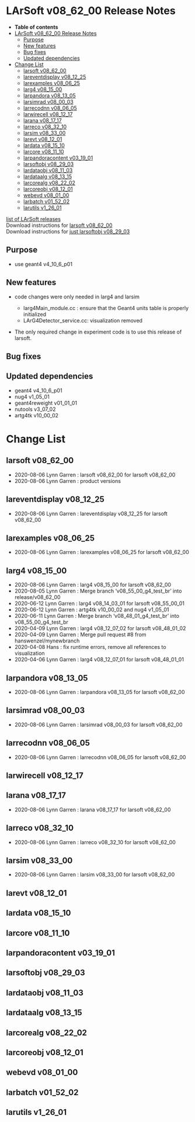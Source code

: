 LArSoft v08\_62\_00 Release Notes
======================================================================

-   **Table of contents**
-   [LArSoft v08\_62\_00 Release Notes](#LArSoft-v08_62_00-Release-Notes)
    -   [Purpose](#Purpose)
    -   [New features](#New-features)
    -   [Bug fixes](#Bug-fixes)
    -   [Updated dependencies](#Updated-dependencies)
-   [Change List](#Change-List)
    -   [larsoft v08\_62\_00](#larsoft-v08_62_00)
    -   [lareventdisplay v08\_12\_25](#lareventdisplay-v08_12_25)
    -   [larexamples v08\_06\_25](#larexamples-v08_06_25)
    -   [larg4 v08\_15\_00](#larg4-v08_15_00)
    -   [larpandora v08\_13\_05](#larpandora-v08_13_05)
    -   [larsimrad v08\_00\_03](#larsimrad-v08_00_03)
    -   [larrecodnn v08\_06\_05](#larrecodnn-v08_06_05)
    -   [larwirecell v08\_12\_17](#larwirecell-v08_12_17)
    -   [larana v08\_17\_17](#larana-v08_17_17)
    -   [larreco v08\_32\_10](#larreco-v08_32_10)
    -   [larsim v08\_33\_00](#larsim-v08_33_00)
    -   [larevt v08\_12\_01](#larevt-v08_12_01)
    -   [lardata v08\_15\_10](#lardata-v08_15_10)
    -   [larcore v08\_11\_10](#larcore-v08_11_10)
    -   [larpandoracontent v03\_19\_01](#larpandoracontent-v03_19_01)
    -   [larsoftobj v08\_29\_03](#larsoftobj-v08_29_03)
    -   [lardataobj v08\_11\_03](#lardataobj-v08_11_03)
    -   [lardataalg v08\_13\_15](#lardataalg-v08_13_15)
    -   [larcorealg v08\_22\_02](#larcorealg-v08_22_02)
    -   [larcoreobj v08\_12\_01](#larcoreobj-v08_12_01)
    -   [webevd v08\_01\_00](#webevd-v08_01_00)
    -   [larbatch v01\_52\_02](#larbatch-v01_52_02)
    -   [larutils v1\_26\_01](#larutils-v1_26_01)

[list of LArSoft releases](LArSoft_release_list)\
Download instructions for [larsoft v08\_62\_00](http://scisoft.fnal.gov/scisoft/bundles/larsoft/v08_62_00/larsoft-v08_62_00.html)\
Download instructions for [just larsoftobj v08\_29\_03](http://scisoft.fnal.gov/scisoft/bundles/larsoftobj/v08_29_03/larsoftobj-v08_29_03.html)

Purpose
--------------------

-   use geant4 v4\_10\_6\_p01

New features
------------------------------

-   code changes were only needed in larg4 and larsim
    -   larg4Main\_module.cc : ensure that the Geant4 units table is properly initialized
    -   LArG4Detector\_service.cc: visualization removed

-   The only required change in experiment code is to use this release of larsoft.

Bug fixes
------------------------

Updated dependencies
----------------------------------------------

-   geant4 v4\_10\_6\_p01
-   nug4 v1\_05\_01
-   geant4reweight v01\_01\_01
-   nutools v3\_07\_02
-   artg4tk v10\_00\_02

Change List
============================

larsoft v08\_62\_00
------------------------------------------

-   2020-08-06 Lynn Garren : larsoft v08\_62\_00 for larsoft v08\_62\_00
-   2020-08-06 Lynn Garren : product versions

lareventdisplay v08\_12\_25
----------------------------------------------------------

-   2020-08-06 Lynn Garren : lareventdisplay v08\_12\_25 for larsoft v08\_62\_00

larexamples v08\_06\_25
--------------------------------------------------

-   2020-08-06 Lynn Garren : larexamples v08\_06\_25 for larsoft v08\_62\_00

larg4 v08\_15\_00
--------------------------------------

-   2020-08-06 Lynn Garren : larg4 v08\_15\_00 for larsoft v08\_62\_00
-   2020-08-05 Lynn Garren : Merge branch ‘v08\_55\_00\_g4\_test\_br’ into release/v08\_62\_00
-   2020-06-12 Lynn Garren : larg4 v08\_14\_03\_01 for larsoft v08\_55\_00\_01
-   2020-06-12 Lynn Garren : artg4tk v10\_00\_02 and nug4 v1\_05\_01
-   2020-06-11 Lynn Garren : Merge branch ‘v08\_48\_01\_g4\_test\_br’ into v08\_55\_00\_g4\_test\_br
-   2020-04-09 Lynn Garren : larg4 v08\_12\_07\_02 for larsoft v08\_48\_01\_02
-   2020-04-09 Lynn Garren : Merge pull request \#8 from hanswenzel/mynewbranch
-   2020-04-08 Hans : fix runtime errors, remove all references to visualization
-   2020-04-06 Lynn Garren : larg4 v08\_12\_07\_01 for larsoft v08\_48\_01\_01

larpandora v08\_13\_05
------------------------------------------------

-   2020-08-06 Lynn Garren : larpandora v08\_13\_05 for larsoft v08\_62\_00

larsimrad v08\_00\_03
----------------------------------------------

-   2020-08-06 Lynn Garren : larsimrad v08\_00\_03 for larsoft v08\_62\_00

larrecodnn v08\_06\_05
------------------------------------------------

-   2020-08-06 Lynn Garren : larrecodnn v08\_06\_05 for larsoft v08\_62\_00

larwirecell v08\_12\_17
--------------------------------------------------

larana v08\_17\_17
----------------------------------------

-   2020-08-06 Lynn Garren : larana v08\_17\_17 for larsoft v08\_62\_00

larreco v08\_32\_10
------------------------------------------

-   2020-08-06 Lynn Garren : larreco v08\_32\_10 for larsoft v08\_62\_00

larsim v08\_33\_00
----------------------------------------

-   2020-08-06 Lynn Garren : larsim v08\_33\_00 for larsoft v08\_62\_00

larevt v08\_12\_01
----------------------------------------

lardata v08\_15\_10
------------------------------------------

larcore v08\_11\_10
------------------------------------------

larpandoracontent v03\_19\_01
--------------------------------------------------------------

larsoftobj v08\_29\_03
------------------------------------------------

lardataobj v08\_11\_03
------------------------------------------------

lardataalg v08\_13\_15
------------------------------------------------

larcorealg v08\_22\_02
------------------------------------------------

larcoreobj v08\_12\_01
------------------------------------------------

webevd v08\_01\_00
----------------------------------------

larbatch v01\_52\_02
--------------------------------------------

larutils v1\_26\_01
------------------------------------------
